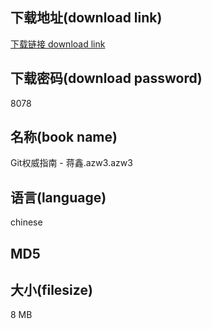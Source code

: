 ## 下载地址(download link)
[下载链接 download link](https://tutu365.netlify.app/?s=Git%E6%9D%83%E5%A8%81%E6%8C%87%E5%8D%97+-+%E8%92%8B%E9%91%AB.azw3)

## 下载密码(download password)
8078

## 名称(book name)
Git权威指南 - 蒋鑫.azw3.azw3

## 语言(language)
chinese

## MD5


## 大小(filesize)
8 MB
